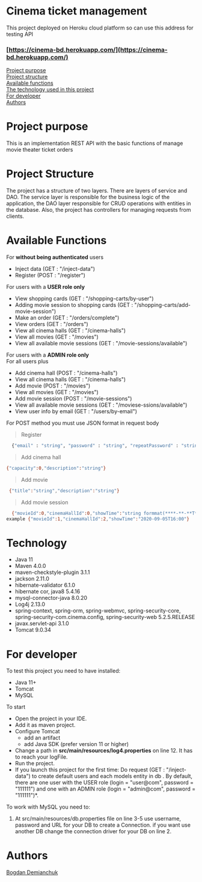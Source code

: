 # Сinema ticket management
This project deployed on Heroku cloud platform
so can use this address for testing API
### [https://cinema-bd.herokuapp.com/](https://cinema-bd.herokuapp.com/) <br>
[Project purpose](#purpose)<br>
[Project structure](#structure)<br>
[Available functions](#avaiable_functions)<br>
[The technology used in this project](#technology)<br>
[For developer](#developer-start)<br>
[Authors](#authors)

# <a name="purpose"></a>Project purpose
This is an implementation REST API with the basic functions of manage movie theater ticket orders

# <a name="structure"></a>Project Structure
   The project has a structure of two layers. There are layers of service and DAO. The service layer is responsible for the business logic of the application, the DAO layer responsible for CRUD operations with entities in the database. Also, the project has controllers for managing requests from clients.

# <a name="avvailable_functions"></a>Available Functions
For **without being authenticated** users
* Inject data (GET : "/inject-data")
* Register (POST : "/register")

For users with a **USER role only**<br>
* View shopping cards (GET : "/shopping-carts/by-user")
* Adding movie session to shopping cards (GET : "/shopping-carts/add-movie-session")
* Make an order (GET : "/orders/complete")
* View orders (GET : "/orders")
* View all cinema halls (GET : "/cinema-halls")
* View all movies (GET : "/movies")
* View all available movie sessions (GET : "/movie-sessions/available")

For users with a **ADMIN role only**<br>
For all users plus

* Add cinema hall (POST : "/cinema-halls")
* View all cinema halls (GET : "/cinema-halls")
* Add movie (POST : "/movies")
* View all movies (GET : "/movies")
* Add movie session (POST : "/movie-sessions")
* View all available movie sessions (GET : "/moviese-ssions/available")
* View user info by email (GET : "/users/by-email")

For POST method you must use JSON format in request body 
>Register
```sh
  {"email" : "string", "password" : "string", "repeatPassword" : "string"}
 ```
> Add cinema hall<br>
```sh
{"capacity":0,"description":"string"}
```
> Add movie
```sh
 {"title":"string","description":"string"}
 ```
> Add movie session
```sh
  {"movieId":0,"cinemaHallId":0,"showTime":"string formmat(****-**-**T**:**)"}
example {"movieId":1,"cinemaHallId":2,"showTime":"2020-09-05T16:00"}
```
# <a name="technology"></a>Technology
* Java 11
* Maven 4.0.0
* maven-checkstyle-plugin 3.1.1
* jackson 2.11.0
* hibernate-validator 6.1.0
* hibernate cor, java8 5.4.16
* mysql-connector-java 8.0.20
* Log4j 2.13.0
* spring-context, spring-orm, spring-webmvc, spring-security-core, spring-security-com.cinema.config, spring-security-web 5.2.5.RELEASE
* javax.servlet-api 3.1.0
* Tomcat 9.0.34

# <a name="developer-start"></a>For developer
To test this project you need to have installed:

* Java 11+
* Tomcat
* MySQL 

To start
* Open the project in your IDE.
* Add it as maven project.
* Configure Tomcat
    * add an artifact
    * add Java SDK (prefer version 11 or higher)
* Change a path in **src/main/resources/log4.properties** on line 12. It has to reach your logFile.
* Run the project.
* If you launch this project for the first time: 
     Do request (GET : "/inject-data") to create default users and each models entity in db . By default, there are one user with the USER role (login = "user@com", password = "111111") 
and one with an ADMIN role (login = "admin@com", password = "111111")*.

To work with MySQL you need to:
1. At src/main/resources/db.properties file on line 3-5 use username, password and URL for your DB to create a Connection.
if you want use another DB change the connection driver for your DB on line 2.
# <a name="authors"></a>Authors
[Bogdan Demianchuk](https://github.com/Bogdan-Demianchuk)